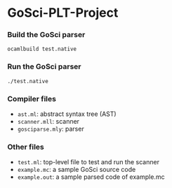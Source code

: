 # GoSci-PLT-Project

### Build the GoSci parser

```
ocamlbuild test.native
```

### Run the GoSci parser
```
./test.native
```

### Compiler files
-  `ast.ml`: abstract syntax tree (AST)
-  `scanner.mll`: scanner
-  `gosciparse.mly`: parser

### Other files

- `test.ml`: top-level file to test and run the scanner
- `example.mc`: a sample GoSci source code
- `example.out`: a sample parsed code of example.mc
